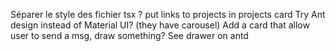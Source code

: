 Séparer le style des fichier tsx ?
put links to projects in projects card
Try Ant design instead of Material UI? (they have carousel)
Add a card that allow user to send a msg, draw something? See drawer on antd